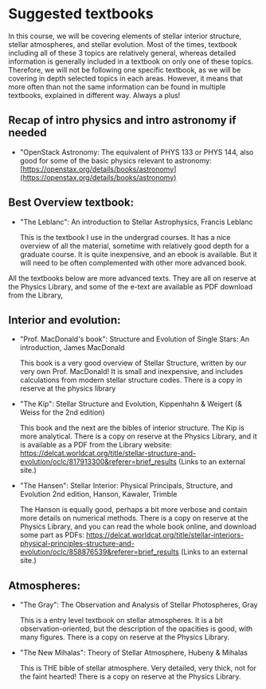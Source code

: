 # Suggested textbooks

In this course, we will be covering elements of stellar interior structure, stellar atmospheres, and stellar evolution. Most of the times, textbook including all of these 3 topics are relatively general, whereas detailed information is generally included in a textbook on only one of these topics. Therefore, we will not be following one specific textbook, as we will be covering in depth selected topics in each areas. However, it means that more often than not the same information can be found in multiple textbooks, explained in different way. Always a plus!

 
## Recap of intro physics and intro astronomy if needed

* "OpenStack Astronomy: The equivalent of PHYS 133 or PHYS 144, also good for some of the basic physics relevant to astronomy: [https://openstax.org/details/books/astronomy](https://openstax.org/details/books/astronomy)

## Best Overview textbook:

* "The Leblanc": An introduction to Stellar Astrophysics, Francis Leblanc

	This is the textbook I use in the undergrad courses. It has a nice overview of all the material, sometime with relatively good depth for a graduate course. It is quite inexpensive, and an ebook is available. But it will need to be often complemented with other more advanced book. 

 

All the textbooks below are more advanced texts. They are all on reserve at the Physics Library, and some of the e-text are available as PDF download from the Library,

 

## Interior and evolution:

* "Prof. MacDonald's book": Structure and Evolution of Single Stars: An introduction, James MacDonald 

	This book is a very good overview of Stellar Structure, written by our very own Prof. MacDonald! It is small and inexpensive, and includes calculations from modern stellar structure codes. There is a copy in reserve at the physics library

* "The Kip": Stellar Structure and Evolution, Kippenhahn & Weigert (& Weiss for the 2nd edition) 

	This book and the next are the bibles of interior structure. The Kip is more analytical.
There is a copy on reserve at the Physics Library, and it is available as a PDF from the Library website: https://delcat.worldcat.org/title/stellar-structure-and-evolution/oclc/817913300&referer=brief_results (Links to an external site.)

* "The Hansen": Stellar Interior: Physical Principals, Structure, and Evolution 2nd edition, Hanson, Kawaler, Trimble

	The Hanson is equally good, perhaps a bit more verbose and contain more details on numerical methods. 
There is a copy on reserve at the Physics Library, and you can read the whole book online, and download some part as PDFs: https://delcat.worldcat.org/title/stellar-interiors-physical-principles-structure-and-evolution/oclc/858876539&referer=brief_results (Links to an external site.)

## Atmospheres:

* "The Gray": The Observation and Analysis of Stellar Photospheres, Gray

	This is a entry level textbook on stellar atmospheres. It is a bit observation-oriented, but the description of the opacities is good, with many figures. 
There is a copy on reserve at the Physics Library.

* "The New Mihalas": Theory of Stellar Atmosphere, Hubeny & Mihalas

	This is THE bible of stellar atmosphere. Very detailed, very thick, not for the faint hearted!
There is a copy on reserve at the Physics Library.

 